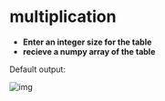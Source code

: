 # multiplication

* **Enter an integer size for the table**
* **recieve a numpy array of the table**

Default output: 

![img](https://i.imgur.com/2AFVdxx.png)
